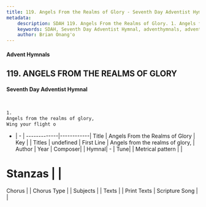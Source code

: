 ```yaml
---
title: 119. Angels From the Realms of Glory - Seventh Day Adventist Hymnal
metadata:
    description: SDAH 119. Angels From the Realms of Glory. 1. Angels from the realms of glory, Wing your flight o
    keywords: SDAH, Seventh Day Adventist Hymnal, adventhymnals, advent hymnals, Angels From the Realms of Glory, Angels from the realms of glory, 
    author: Brian Onang'o
---
```


#### Advent Hymnals
## 119. ANGELS FROM THE REALMS OF GLORY
#### Seventh Day Adventist Hymnal

```txt


1.
Angels from the realms of glory,
Wing your flight o

```

- |   -  |
-------------|------------|
Title | Angels From the Realms of Glory |
Key |  |
Titles | undefined |
First Line | Angels from the realms of glory, |
Author | 
Year | 
Composer|  |
Hymnal|  - |
Tune|  |
Metrical pattern | |
# Stanzas |  |
Chorus |  |
Chorus Type |  |
Subjects |  |
Texts |  |
Print Texts | 
Scripture Song |  |
  

